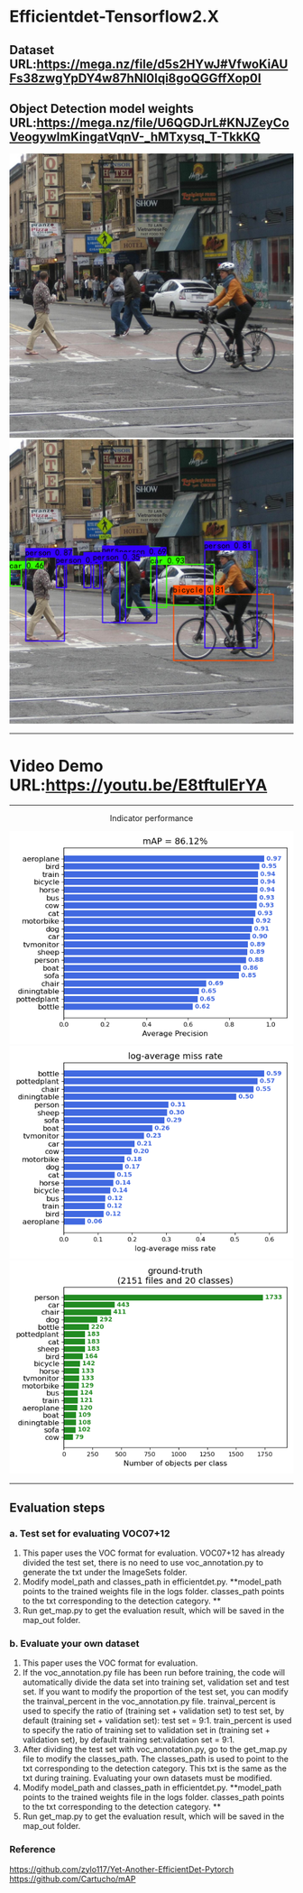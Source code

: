 # Efficientdet-Tensorflow2.X
 
Dataset URL:https://mega.nz/file/d5s2HYwJ#VfwoKiAUFs38zwgYpDY4w87hNl0Iqi8goQGGffXop0I
-------------
Object Detection model weights URL:https://mega.nz/file/U6QGDJrL#KNJZeyCoVeogywlmKingatVqnV-_hMTxysq_T-TkkKQ
-------------

<div align="center">
<img src="https://github.com/Wade0125Studio/Efficientdet-Tensorflow2.X/blob/main/img/street.jpg">
</div>

<div align="center">
<img src="https://github.com/Wade0125Studio/Efficientdet-Tensorflow2.X/blob/main/img_out/street.png">
</div>

------------
# Video Demo URL:https://youtu.be/E8tftuIErYA

------------

<p align="center" >Indicator performance</font></p>

<div align="center">
<img src="https://github.com/Wade0125Studio/Efficientdet-Tensorflow2.X/blob/main/map_out/results/mAP.png">
</div>

<div align="center">
<img src="https://github.com/Wade0125Studio/Efficientdet-Tensorflow2.X/blob/main/map_out/results/lamr.png">
</div>

<div align="center">
<img src="https://github.com/Wade0125Studio/Efficientdet-Tensorflow2.X/blob/main/map_out/results/ground-truth-info.png">
</div>

------------
## Evaluation steps
### a. Test set for evaluating VOC07+12
1. This paper uses the VOC format for evaluation. VOC07+12 has already divided the test set, there is no need to use voc_annotation.py to generate the txt under the ImageSets folder.
2. Modify model_path and classes_path in efficientdet.py. **model_path points to the trained weights file in the logs folder. classes_path points to the txt corresponding to the detection category. **
3. Run get_map.py to get the evaluation result, which will be saved in the map_out folder.

### b. Evaluate your own dataset
1. This paper uses the VOC format for evaluation.
2. If the voc_annotation.py file has been run before training, the code will automatically divide the data set into training set, validation set and test set. If you want to modify the proportion of the test set, you can modify the trainval_percent in the voc_annotation.py file. trainval_percent is used to specify the ratio of (training set + validation set) to test set, by default (training set + validation set): test set = 9:1. train_percent is used to specify the ratio of training set to validation set in (training set + validation set), by default training set:validation set = 9:1.
3. After dividing the test set with voc_annotation.py, go to the get_map.py file to modify the classes_path. The classes_path is used to point to the txt corresponding to the detection category. This txt is the same as the txt during training. Evaluating your own datasets must be modified.
4. Modify model_path and classes_path in efficientdet.py. **model_path points to the trained weights file in the logs folder. classes_path points to the txt corresponding to the detection category. **
5. Run get_map.py to get the evaluation result, which will be saved in the map_out folder.

### Reference
https://github.com/zylo117/Yet-Another-EfficientDet-Pytorch   
https://github.com/Cartucho/mAP









